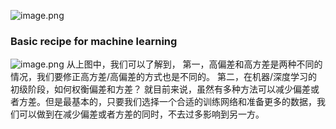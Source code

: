
![image.png](https://erin-53347-1330131220.cos.ap-guangzhou.myqcloud.com/202410061134134.png)

### Basic recipe for machine learning

![image.png](https://erin-53347-1330131220.cos.ap-guangzhou.myqcloud.com/202410171523086.png)
从上图中，我们可以了解到，
第一，高偏差和高方差是两种不同的情况，我们要修正高方差/高偏差的方式也是不同的。
第二，在机器/深度学习的初级阶段，如何权衡偏差和方差？
就目前来说，虽然有多种方法可以减少偏差或者方差。但是最基本的，只要我们选择一个合适的训练网络和准备更多的数据，我们可以做到在减少偏差或者方差的同时，不去过多影响到另一方。


